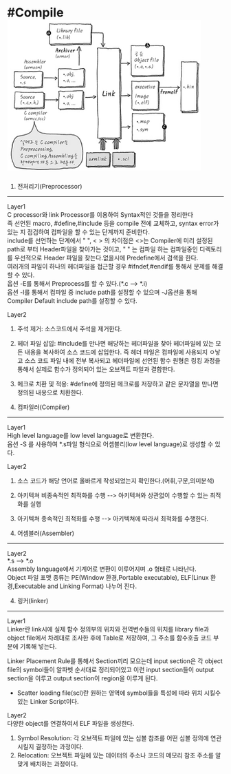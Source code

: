 #Compile
<img src="./flow.jpg" width="450px" height="350px">
========
1. 전처리기(Preprocessor)
- - -
   Layer1   
   C processor와 link Processor를 이용하여 Syntax적인 것들을 정리한다   
   즉 선언된 macro, #define,#include 등을 compile 전에 교체하고, syntax error가 있는 지 점검하여 컴파일을 할 수 있는 단계까지 준비한다.   
   include를 선언하는 단계에서 " ", < > 의 차이점은 <>는 Compiler에 미리 설정된 path로 부터 Header파일을 찾아가는 것이고, " " 는 컴파일 하는 컴파일중인 디렉토리를 우선적으로 Header 파일을 찾는다.없을시에 Predefine에서 검색을 한다.   
   여러개의 파일이 하나의 헤더파일을 접근할 경우 #ifndef,#endif를 통해서 문제를 해결 할 수 있다.   
   옵션 -E를 통해서 Preprocess를 할 수 있다.(*.c --> *.i)   
   옵션 -I를 통해서 컴파일 중 include path를 설정할 수 있으며 -J옵션을 통해 Compiler Default include path를 설정할 수 있다.   
   
   Layer2   
   1. 주석 제거: 소스코드에서 주석을 제거한다.   
   2. 헤더 파일 삽입: #include를 만나면 해당하는 헤더파일을 찾아 헤더파일에 있는 모든 내용을 복사하여 소스 코드에 삽입한다. 즉 헤더 파일은 컴파일에 사용되지 ㅇ낳고 소스 코드 파일 내에 전부 복사되고 헤더파일에 선언된 함수 원형은 링킹 과정을 통해서 실제로 함수가 정의되어 있는 오브젝트 파일과 결합한다.   
   3. 메크로 치환 및 적용: #define에 정의된 메크로를 저장하고 같은 문자열을 만나면 정의된 내용으로 치환한다.   
    
 2. 컴파일러(Compiler)
 - - -
   Layer1   
   High level language를 low level language로 변환한다.   
   옵션 -S 를 사용하여 *.s파일 형식으로 어셈블리(low level language)로 생성할 수 있다.   

   Layer2   
   1. 소스 코드가 해당 언어로 올바르게 작성되었는지 확인한다.(어휘,구문,의미분석)   
   2. 아키텍쳐 비종속적인 최적화를 수행 --> 아키텍쳐와 상관없이 수행할 수 있는 최적화를 실행
   3. 아키텍쳐 종속적인 최적화를 수행 --> 아키텍쳐에 따라서 최적화를 수행한다.   

 3. 어셈블러(Assembler)
 - - -
   Layer2    
   *.s --> *.o   
   Assembly language에서 기계어로 변환이 이루어지며 .o 형태로 나타난다.   
   Object 파일 포맷 종류는 PE(Window 환경,Portable executable), ELF(Linux 환경,Executable and Linking Format) 나누어 진다.   


 4. 링커(linker)
 - - -
  Layer1   
  Linker란 link시에 실제 함수 정의부의 위치와 전역변수들의 위치를 library file과 object file에서 차례대로 조사한 후에 Table로 저장하여, 그 주소를 함수호출 코드 부분에 기록해 넣는다.   

  Linker Placement Rule를 통해서 Section끼리 모으는데 input section은 각 object file의 symbol들이 알파벳 순서대로 정리되어있고 이런 input section들이 output section을 이루고 output section이 region을 이루게 된다.   
 
  * Scatter loading file(scl)란 원하는 영역에 symbol들을 특성에 따라 위치 시킬수 있는 Linker Script이다.   

  Layer2   
  다양한 object를 연결하여서 ELF 파일을 생성한다.   
  1. Symbol Resolution: 각 오브젝트 파일에 있는 심볼 참조를 어떤 심볼 정의에 연관 시킬지 결정하는 과정이다.   
  2. Relocation: 오브젝트 파일에 있는 데이터의 주소나 코드의 메모리 참조 주소를 알맞게 배치하는 과정이다.   